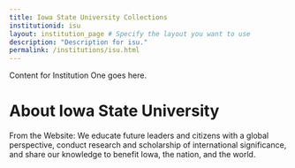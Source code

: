 ```yaml
---
title: Iowa State University Collections
institutionid: isu
layout: institution_page # Specify the layout you want to use
description: "Description for isu."
permalink: /institutions/isu.html
---
```


Content for Institution One goes here.

# About Iowa State University
From the Website: We educate future leaders and citizens with a global perspective, conduct research and scholarship of international significance, and share our knowledge to benefit Iowa, the nation, and the world.